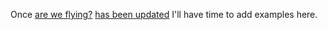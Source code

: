 Once [are we flying?](https://github.com/Pomax/are-we-flying) [has been updated](https://github.com/Pomax/are-we-flying/issues/21) I'll have time to add examples here.
